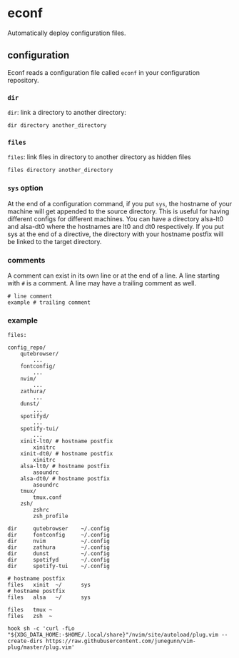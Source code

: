 # econf
Automatically deploy configuration files.

## configuration
Econf reads a configuration file called `econf` in your configuration repository.

### `dir`
`dir`: link a directory to another directory:

`dir directory another_directory`

### `files`
`files`: link files in directory to another directory as hidden files

`files directory another_directory`

### `sys` option
At the end of a configuration command, if you put `sys`, the hostname of your machine
will get appended to the source directory. This is useful for having different configs for
different machines. You can have a directory alsa-lt0 and alsa-dt0 where the hostnames are lt0
and dt0 respectively. If you put sys at the end of a directive, the directory with your hostname
postfix will be linked to the target directory.

### comments
A comment can exist in its own line or at the end of a line. A line starting with `#` is a comment.
A line may have a trailing comment as well.

```
# line comment
example # trailing comment
```

### example

```
files:

config_repo/
    qutebrowser/
        ...
    fontconfig/
        ...
    nvim/
        ...
    zathura/
        ...
    dunst/
        ...
    spotifyd/
        ...
    spotify-tui/
        ...
    xinit-lt0/ # hostname postfix
        xinitrc
    xinit-dt0/ # hostname postfix
        xinitrc
    alsa-lt0/ # hostname postfix
        asoundrc
    alsa-dt0/ # hostname postfix
        asoundrc
    tmux/
        tmux.conf
    zsh/
        zshrc
        zsh_profile
```

```
dir     qutebrowser    ~/.config
dir     fontconfig     ~/.config
dir     nvim           ~/.config
dir     zathura        ~/.config
dir     dunst          ~/.config
dir     spotifyd       ~/.config
dir     spotify-tui    ~/.config

# hostname postfix
files   xinit  ~/      sys
# hostname postfix
files   alsa   ~/      sys

files   tmux ~
files   zsh  ~

hook sh -c 'curl -fLo "${XDG_DATA_HOME:-$HOME/.local/share}"/nvim/site/autoload/plug.vim --create-dirs https://raw.githubusercontent.com/junegunn/vim-plug/master/plug.vim'
```
